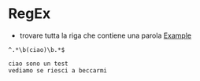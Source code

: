 # RegEx

- trovare tutta la riga che contiene una parola [Example](https://regex101.com/r/gEDWFz/1)

```shell
^.*\b(ciao)\b.*$

ciao sono un test
vediamo se riesci a beccarmi
```
